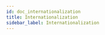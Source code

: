 ```yaml
---
id: doc_internationalization
title: Internationalization
sidebar_label: Internationalization
---
```


